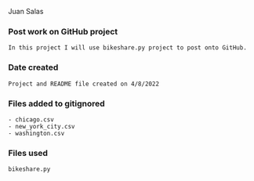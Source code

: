 Juan Salas

### Post work on GitHub project 

	In this project I will use bikeshare.py project to post onto GitHub.

### Date created

	Project and README file created on 4/8/2022


### Files added to gitignored

	- chicago.csv
	- new_york_city.csv
	- washington.csv

### Files used

	bikeshare.py